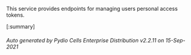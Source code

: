 






This service provides endpoints for managing users personal access tokens.

[:summary]

###### Auto generated by Pydio Cells Enterprise Distribution v2.2.11 on 15-Sep-2021

